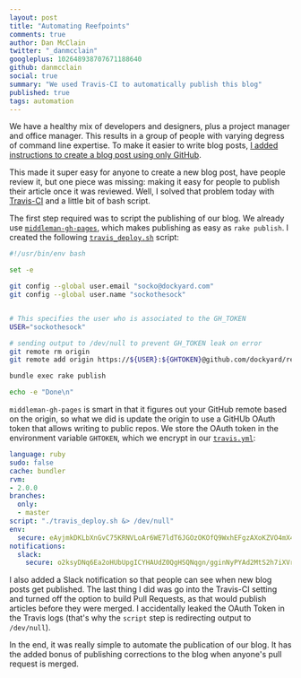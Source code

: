 ```yaml
---
layout: post
title: "Automating Reefpoints"
comments: true
author: Dan McClain
twitter: "_danmcclain"
googleplus: 102648938707671188640
github: danmcclain
social: true
summary: "We used Travis-CI to automatically publish this blog"
published: true
tags: automation
---
```


We have a healthy mix of developers and designers, plus a project manager and
office manager. This results in a group of people with varying degress of command line expertise.
To make it easier to write blog posts, [I added instructions to create a blog
post using only GitHub](https://github.com/dockyard/reefpoints#the-github-web-interface-way).

This made it super easy for anyone to create a new blog post, have people
review it, but one piece was missing: making it easy for people to publish
their article once it was reviewed. Well, I solved that problem today with
[Travis-CI](http://travis-ci.org) and a little bit of bash script.

The first step required was to script the publishing of our blog. We already
use [`middleman-gh-pages`](https://github.com/neo/middleman-gh-pages), which makes publishing as easy as `rake publish`.
I created the following [`travis_deploy.sh`](https://github.com/dockyard/reefpoints/blob/master/travis_deploy.sh) script:

```sh
#!/usr/bin/env bash

set -e

git config --global user.email "socko@dockyard.com"
git config --global user.name "sockothesock"


# This specifies the user who is associated to the GH_TOKEN
USER="sockothesock"

# sending output to /dev/null to prevent GH_TOKEN leak on error
git remote rm origin
git remote add origin https://${USER}:${GHTOKEN}@github.com/dockyard/reefpoints.git &> /dev/null

bundle exec rake publish

echo -e "Done\n"
```

`middleman-gh-pages` is smart in that it figures out your GitHub remote based
on the origin, so what we did is update the origin to use a GitHUb OAuth token
that allows writing to public repos. We store the OAuth token in the
environment variable `GHTOKEN`, which we encrypt in our [`travis.yml`](https://github.com/dockyard/reefpoints/blob/master/.travis.yml):

```yml
language: ruby
sudo: false
cache: bundler
rvm:
- 2.0.0
branches:
  only:
  - master
script: "./travis_deploy.sh &> /dev/null"
env:
  secure: eAyjmkDKLbXnGvC75KRNVLoAr6WE7ldT6JGOzOKOfQ9WxhEFgzAXoKZVO4mX4DfDfJbZbCyFmxKqALXGXjaBKwU2eQKeq1g4svBnxGPHmOKFMfVjkSCFag0bppE2JK9VXn70lVYFh8kJHavHgQ2pRYlSb78WfmUKbbB9PSH/rSE=
notifications:
  slack:
    secure: o2ksyDNq6Ea2oHUbUpgICYHAUdZ0QgHSQNqgn/gginNyPYAd2MtS2h7iXVrzSgeXDSNi6WpAvAeOcUnzpA6h6oBkl0YvUTaXJs50IepWfAE4UZPwX9ZFfV8YiwnOCU9ByUTU2L9qeq83W3LuDYY7j6xZJjP5KMLC78TqTKy5pd8=
```

I also added a Slack notification so that people can see when new blog posts
get published. The last thing I did was go into the Travis-CI setting and
turned off the option to build Pull Requests, as that would publish articles
before they were merged.  I accidentally leaked the OAuth Token in the Travis
logs (that's why the `script` step is redirecting output to `/dev/null`).

In the end, it was really simple to automate the publication of our blog. It
has the added bonus of publishing corrections to the blog when anyone's pull
request is merged.
